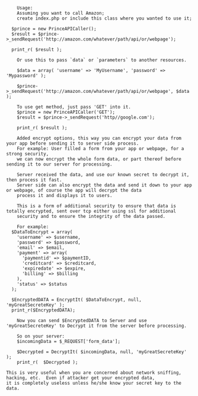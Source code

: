 		Usage:
		Assuming you want to call Amazon;
		create index.php or include this class where you wanted to use it;
		
      $prince = new PrinceAPICaller();  
      $result = $prince->_sendRequest('http://amazon.com/whatever/path/api/or/webpage');

      print_r( $result );
		
		Or use this to pass `data` or `parameters` to another resources.
		
        $data = array( 'username' => 'MyUsername', 'password' => 'Mypassword' );

        $prince->_sendRequest('http://amazon.com/whatever/path/api/or/webpage', $data );
			
		To use get method, just pass 'GET' into it.
        $prince = new PrinceAPICaller('GET');
        $result = $prince->_sendRequest('http//google.com');

        print_r( $result );
		
		Added encrypt options, this way you can encrypt your data from your app before sending it to server side process.
		For example: User filled a form from your app or webpage, for a strong security,
		we can now encrypt the whole form data, or part thereof before sending it to our server for processing.
		
		Server received the data, and use our known secret to decrypt it, then process it fast.  
		Server side can also encrypt the data and send it down to your app or webpage, of course the app will decrypt the data
		process it and displays it to users.
		
		This is a form of additional security to ensure that data is totally encrypted, sent over tcp either using ssl for additional 
		security and to ensure the integrity of the data passed.
		
		For example:
      $DataToEncrypt = array(
        'username' => $username,
        'password' => $password,
        'email' => $email,
        'payment' => array(
          'paymentid' => $paymentID,
          'creditcard' => $creditcard,
          'expiredate' => $expire,
          'billing' => $billing
        ),
        'status' => $status
      );

      $EncryptedDATA = EncryptIt( $DataToEncrypt, null, 'myGreatSecreteKey' );
      print_r($EncryptedDATA);
		
		Now you can send $EncryptedDATA to Server and use 'myGreatSecreteKey' to Decrypt it from the server before processing.
		
		So on your server:
        $incomingData = $_REQUEST['form_data'];

        $Decrypted = DecryptIt( $incomingData, null, 'myGreatSecreteKey' );
        print_r(  $Decrypted );
		  
	This is very useful when you are concerned about network sniffing, hacking, etc.  Even if attacker get your encrypted data, 
	it is completely useless unless he/she know your secret key to the data.
